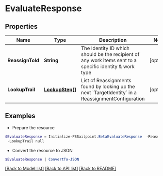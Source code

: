 # EvaluateResponse
## Properties

Name | Type | Description | Notes
------------ | ------------- | ------------- | -------------
**ReassignToId** | **String** | The Identity ID which should be the recipient of any work items sent to a specific identity &amp; work type | [optional] 
**LookupTrail** | [**LookupStep[]**](LookupStep.md) | List of Reassignments found by looking up the next &#x60;TargetIdentity&#x60; in a ReassignmentConfiguration | [optional] 

## Examples

- Prepare the resource
```powershell
$EvaluateResponse = Initialize-PSSailpoint.BetaEvaluateResponse  -ReassignToId 869320b6b6f34a169b6178b1a865e66f `
 -LookupTrail null
```

- Convert the resource to JSON
```powershell
$EvaluateResponse | ConvertTo-JSON
```

[[Back to Model list]](../README.md#documentation-for-models) [[Back to API list]](../README.md#documentation-for-api-endpoints) [[Back to README]](../README.md)

